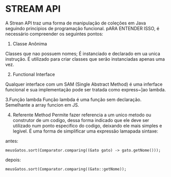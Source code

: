 # STREAM API

A Strean API traz uma forma de manipulação de coleções em Java seguindo principios de programação funcional.
pARA ENTENDER ISSO, é necessário compreender os seguintes pontos:

1. Classe Anônima

Classes que nao possuem nomes; É instanciado e declarado em ua unica instrução.
É utilizado para criar classes que serão instanciadas apenas uma vez.


2. Functional Interface

Qualquer interface com um SAM (Single Abstract Method) é uma inferface funcional e sua implementação pode ser tratada como express~]ao lambda.


3.Função lambda
 Função lambda é uma função sem declaração. Semelhante a array funcion em JS.

4. Referente Method
Permite fazer referencia a um unico metodo ou construtor de um codigo, dessa forma indicado que ele deve ser utilizado num ponto especifico do codigo, deixando ele mais simples e legivel.
É uma forma de simplificar uma expressão lamapada
sintaxe:


antes:
~~~
meusGatos.sort(Comparator.comparing((Gato gato) -> gato.getNome()));
~~~

depois:

~~~
meusGatos.sort(Comparator.comparing((Gato::getNome));
~~~


